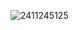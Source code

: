 ![2411245125](https://user-images.githubusercontent.com/77485397/233380703-bcf3aab2-ec72-495e-be4a-b25084e1b7a0.png)

